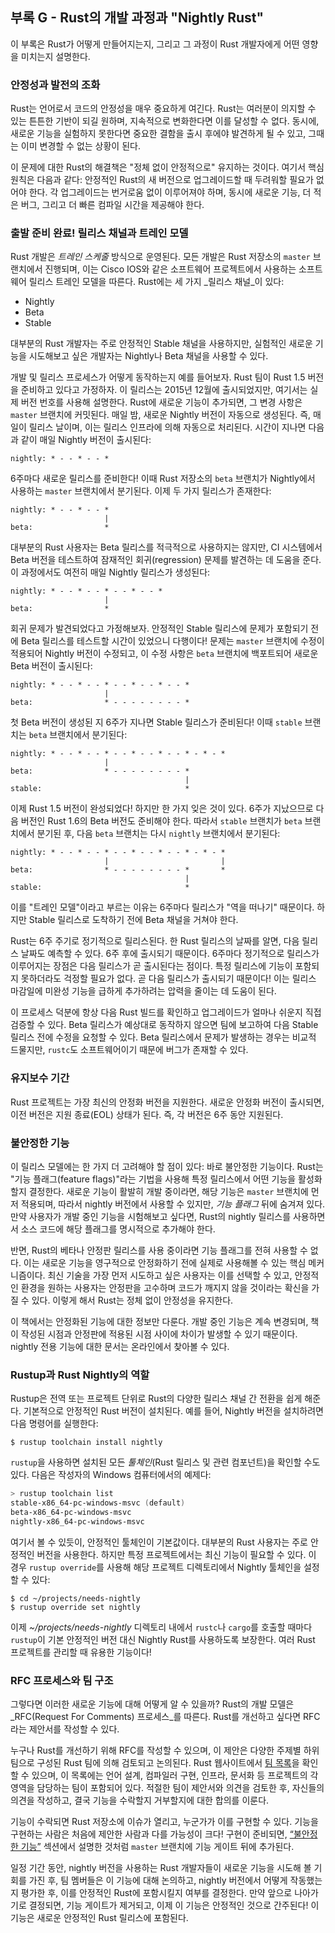 ## 부록 G - Rust의 개발 과정과 "Nightly Rust"

이 부록은 Rust가 어떻게 만들어지는지, 그리고 그 과정이 Rust 개발자에게 어떤 영향을 미치는지 설명한다.


### 안정성과 발전의 조화

Rust는 언어로서 코드의 안정성을 매우 중요하게 여긴다. Rust는 여러분이 의지할 수 있는 튼튼한 기반이 되길 원하며, 지속적으로 변화한다면 이를 달성할 수 없다. 동시에, 새로운 기능을 실험하지 못한다면 중요한 결함을 출시 후에야 발견하게 될 수 있고, 그때는 이미 변경할 수 없는 상황이 된다.

이 문제에 대한 Rust의 해결책은 "정체 없이 안정적으로" 유지하는 것이다. 여기서 핵심 원칙은 다음과 같다: 안정적인 Rust의 새 버전으로 업그레이드할 때 두려워할 필요가 없어야 한다. 각 업그레이드는 번거로움 없이 이루어져야 하며, 동시에 새로운 기능, 더 적은 버그, 그리고 더 빠른 컴파일 시간을 제공해야 한다.


### 출발 준비 완료! 릴리스 채널과 트레인 모델

Rust 개발은 _트레인 스케줄_ 방식으로 운영된다. 모든 개발은 Rust 저장소의 `master` 브랜치에서 진행되며, 이는 Cisco IOS와 같은 소프트웨어 프로젝트에서 사용하는 소프트웨어 릴리스 트레인 모델을 따른다. Rust에는 세 가지 _릴리스 채널_이 있다:

- Nightly
- Beta
- Stable

대부분의 Rust 개발자는 주로 안정적인 Stable 채널을 사용하지만, 실험적인 새로운 기능을 시도해보고 싶은 개발자는 Nightly나 Beta 채널을 사용할 수 있다.

개발 및 릴리스 프로세스가 어떻게 동작하는지 예를 들어보자. Rust 팀이 Rust 1.5 버전을 준비하고 있다고 가정하자. 이 릴리스는 2015년 12월에 출시되었지만, 여기서는 실제 버전 번호를 사용해 설명한다. Rust에 새로운 기능이 추가되면, 그 변경 사항은 `master` 브랜치에 커밋된다. 매일 밤, 새로운 Nightly 버전이 자동으로 생성된다. 즉, 매일이 릴리스 날이며, 이는 릴리스 인프라에 의해 자동으로 처리된다. 시간이 지나면 다음과 같이 매일 Nightly 버전이 출시된다:

```text
nightly: * - - * - - *
```

6주마다 새로운 릴리스를 준비한다! 이때 Rust 저장소의 `beta` 브랜치가 Nightly에서 사용하는 `master` 브랜치에서 분기된다. 이제 두 가지 릴리스가 존재한다:

```text
nightly: * - - * - - *
                     |
beta:                *
```

대부분의 Rust 사용자는 Beta 릴리스를 적극적으로 사용하지는 않지만, CI 시스템에서 Beta 버전을 테스트하여 잠재적인 회귀(regression) 문제를 발견하는 데 도움을 준다. 이 과정에서도 여전히 매일 Nightly 릴리스가 생성된다:

```text
nightly: * - - * - - * - - * - - *
                     |
beta:                *
```

회귀 문제가 발견되었다고 가정해보자. 안정적인 Stable 릴리스에 문제가 포함되기 전에 Beta 릴리스를 테스트할 시간이 있었으니 다행이다! 문제는 `master` 브랜치에 수정이 적용되어 Nightly 버전이 수정되고, 이 수정 사항은 `beta` 브랜치에 백포트되어 새로운 Beta 버전이 출시된다:

```text
nightly: * - - * - - * - - * - - * - - *
                     |
beta:                * - - - - - - - - *
```

첫 Beta 버전이 생성된 지 6주가 지나면 Stable 릴리스가 준비된다! 이때 `stable` 브랜치는 `beta` 브랜치에서 분기된다:

```text
nightly: * - - * - - * - - * - - * - - * - * - *
                     |
beta:                * - - - - - - - - *
                                       |
stable:                                *
```

이제 Rust 1.5 버전이 완성되었다! 하지만 한 가지 잊은 것이 있다. 6주가 지났으므로 다음 버전인 Rust 1.6의 Beta 버전도 준비해야 한다. 따라서 `stable` 브랜치가 `beta` 브랜치에서 분기된 후, 다음 `beta` 브랜치는 다시 `nightly` 브랜치에서 분기된다:

```text
nightly: * - - * - - * - - * - - * - - * - * - *
                     |                         |
beta:                * - - - - - - - - *       *
                                       |
stable:                                *
```

이를 "트레인 모델"이라고 부르는 이유는 6주마다 릴리스가 "역을 떠나기" 때문이다. 하지만 Stable 릴리스로 도착하기 전에 Beta 채널을 거쳐야 한다.

Rust는 6주 주기로 정기적으로 릴리스된다. 한 Rust 릴리스의 날짜를 알면, 다음 릴리스 날짜도 예측할 수 있다. 6주 후에 출시되기 때문이다. 6주마다 정기적으로 릴리스가 이루어지는 장점은 다음 릴리스가 곧 출시된다는 점이다. 특정 릴리스에 기능이 포함되지 못하더라도 걱정할 필요가 없다. 곧 다음 릴리스가 출시되기 때문이다! 이는 릴리스 마감일에 미완성 기능을 급하게 추가하려는 압력을 줄이는 데 도움이 된다.

이 프로세스 덕분에 항상 다음 Rust 빌드를 확인하고 업그레이드가 얼마나 쉬운지 직접 검증할 수 있다. Beta 릴리스가 예상대로 동작하지 않으면 팀에 보고하여 다음 Stable 릴리스 전에 수정을 요청할 수 있다. Beta 릴리스에서 문제가 발생하는 경우는 비교적 드물지만, `rustc`도 소프트웨어이기 때문에 버그가 존재할 수 있다.


### 유지보수 기간

Rust 프로젝트는 가장 최신의 안정화 버전을 지원한다. 새로운 안정화 버전이 출시되면, 이전 버전은 지원 종료(EOL) 상태가 된다. 즉, 각 버전은 6주 동안 지원된다.


### 불안정한 기능

이 릴리스 모델에는 한 가지 더 고려해야 할 점이 있다: 바로 불안정한 기능이다. Rust는 "기능 플래그(feature flags)"라는 기법을 사용해 특정 릴리스에서 어떤 기능을 활성화할지 결정한다. 새로운 기능이 활발히 개발 중이라면, 해당 기능은 `master` 브랜치에 먼저 적용되며, 따라서 nightly 버전에서 사용할 수 있지만, _기능 플래그_ 뒤에 숨겨져 있다. 만약 사용자가 개발 중인 기능을 시험해보고 싶다면, Rust의 nightly 릴리스를 사용하면서 소스 코드에 해당 플래그를 명시적으로 추가해야 한다.

반면, Rust의 베타나 안정판 릴리스를 사용 중이라면 기능 플래그를 전혀 사용할 수 없다. 이는 새로운 기능을 영구적으로 안정화하기 전에 실제로 사용해볼 수 있는 핵심 메커니즘이다. 최신 기술을 가장 먼저 시도하고 싶은 사용자는 이를 선택할 수 있고, 안정적인 환경을 원하는 사용자는 안정판을 고수하며 코드가 깨지지 않을 것이라는 확신을 가질 수 있다. 이렇게 해서 Rust는 정체 없이 안정성을 유지한다.

이 책에서는 안정화된 기능에 대한 정보만 다룬다. 개발 중인 기능은 계속 변경되며, 책이 작성된 시점과 안정판에 적용된 시점 사이에 차이가 발생할 수 있기 때문이다. nightly 전용 기능에 대한 문서는 온라인에서 찾아볼 수 있다.


### Rustup과 Rust Nightly의 역할

Rustup은 전역 또는 프로젝트 단위로 Rust의 다양한 릴리스 채널 간 전환을 쉽게 해준다. 기본적으로 안정적인 Rust 버전이 설치된다. 예를 들어, Nightly 버전을 설치하려면 다음 명령어를 실행한다:

```console
$ rustup toolchain install nightly
```

`rustup`을 사용하면 설치된 모든 _툴체인_(Rust 릴리스 및 관련 컴포넌트)을 확인할 수도 있다. 다음은 작성자의 Windows 컴퓨터에서의 예제다:

```powershell
> rustup toolchain list
stable-x86_64-pc-windows-msvc (default)
beta-x86_64-pc-windows-msvc
nightly-x86_64-pc-windows-msvc
```

여기서 볼 수 있듯이, 안정적인 툴체인이 기본값이다. 대부분의 Rust 사용자는 주로 안정적인 버전을 사용한다. 하지만 특정 프로젝트에서는 최신 기능이 필요할 수 있다. 이 경우 `rustup override`를 사용해 해당 프로젝트 디렉토리에서 Nightly 툴체인을 설정할 수 있다:

```console
$ cd ~/projects/needs-nightly
$ rustup override set nightly
```

이제 _~/projects/needs-nightly_ 디렉토리 내에서 `rustc`나 `cargo`를 호출할 때마다 `rustup`이 기본 안정적인 버전 대신 Nightly Rust를 사용하도록 보장한다. 여러 Rust 프로젝트를 관리할 때 유용한 기능이다!


### RFC 프로세스와 팀 구조

그렇다면 이러한 새로운 기능에 대해 어떻게 알 수 있을까? Rust의 개발 모델은 _RFC(Request For Comments) 프로세스_를 따른다. Rust를 개선하고 싶다면 RFC라는 제안서를 작성할 수 있다.

누구나 Rust를 개선하기 위해 RFC를 작성할 수 있으며, 이 제안은 다양한 주제별 하위 팀으로 구성된 Rust 팀에 의해 검토되고 논의된다. Rust 웹사이트에서 [팀 목록](https://www.rust-lang.org/governance)을 확인할 수 있으며, 이 목록에는 언어 설계, 컴파일러 구현, 인프라, 문서화 등 프로젝트의 각 영역을 담당하는 팀이 포함되어 있다. 적절한 팀이 제안서와 의견을 검토한 후, 자신들의 의견을 작성하고, 결국 기능을 수락할지 거부할지에 대한 합의를 이룬다.

기능이 수락되면 Rust 저장소에 이슈가 열리고, 누군가가 이를 구현할 수 있다. 기능을 구현하는 사람은 처음에 제안한 사람과 다를 가능성이 크다! 구현이 준비되면, [“불안정한 기능”](#unstable-features)<!-- ignore --> 섹션에서 설명한 것처럼 `master` 브랜치에 기능 게이트 뒤에 추가된다.

일정 기간 동안, nightly 버전을 사용하는 Rust 개발자들이 새로운 기능을 시도해 볼 기회를 가진 후, 팀 멤버들은 이 기능에 대해 논의하고, nightly 버전에서 어떻게 작동했는지 평가한 후, 이를 안정적인 Rust에 포함시킬지 여부를 결정한다. 만약 앞으로 나아가기로 결정되면, 기능 게이트가 제거되고, 이제 이 기능은 안정적인 것으로 간주된다! 이 기능은 새로운 안정적인 Rust 릴리스에 포함된다.


